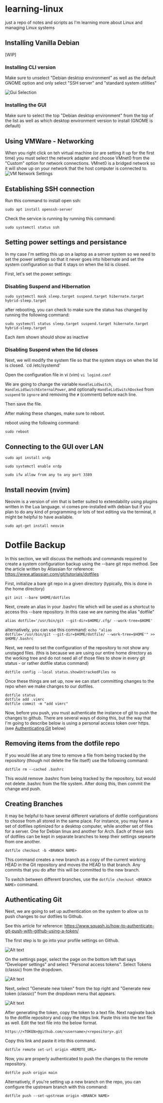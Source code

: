 # learning-linux
just a repo of notes and scripts as I'm learning more about Linux and managing Linux systems

## Installing Vanilla Debian

[WIP]

### Installing CLI version

Make sure to unselect "Debian desktop environment" as well as the default GNOME option and only select "SSH server" and "standard system utilities"

![Gui Selection](images/guiSelection.png)

### Installing the GUI

Make sure to select the top "Debian desktop environment" from the top of the list as well as which desktop environment version to install (GNOME is default)

## Using VMWare - Networking
When you right click on teh virtual machine (or are setting it up for the first time) you must select the network adapter and choose VMnet0 from the "Custom" option for network connections. VMnet0 is a bridged network so it will show up on your network that the host computer is connected to.
![VM Network Settings](images/vmNetworkSettings.png)

## Establishing SSH connection

Run this command to install open ssh:

`sudo apt install openssh-server`

Check the service is running by running this command:

`sudo systemctl status ssh`

## Setting power settings and persistance
In my case I'm setting this up on a laptop as a server system so we need to set the power settings so that it never goes into hibernate and set the system configuration so that it stays on when the lid is closed.

First, let's set the power settings:

### Disabling Suspend and Hibernation

`sudo systemctl mask sleep.target suspend.target hibernate.target hybrid-sleep.target`

after rebooting, you can check to make sure the status has changed by running the following command:

`sudo systemctl status sleep.target suspend.target hibernate.target hybrid-sleep.target`

Each item shown should show as inactive

### Disabling Suspend when the lid closes

Next, we will modify the system file so that the system stays on when the lid is closed.
`cd /etc/systemd'

Open the configuration file in vi (vim)
`vi logind.conf`

We are going to change the variable `HandleLidSwitch`, `HandleLidSwitchExternalPower`, and optionally `HandleLidSwitchDocked` from `suspend` to `ignore` and removing the `#` (comment) before each line.

Then save the file.

After making these changes, make sure to reboot.

reboot using the following command:

`sudo reboot`

## Connecting to the GUI over LAN

`sudo apt install xrdp`

`sudo systemctl enable xrdp`

`sudo ifw allow from any to any port 3389`

## Install neovim (nvim)

Neovim is a version of vim that is better suited to extendability using plugins written in the Lua language. vi comes pre-installed with debian but if you plan to do any kind of programming or lots of text editing via the terminal, it might be helpful to have available.

`sudo apt-get install neovim`

# Dotfile Backup
In this section, we will discuss the methods and commands required to create a system configuration backup using the --bare git repo method.
See the article written by Atlassian for reference: https://www.atlassian.com/git/tutorials/dotfiles

First, initialize a bare git repo in a given directory (typically, this is done in the home directory)

`git init --bare $HOME/dotfiles`

Next, create an alias in your .bashrc file which will be used as a shortcut to access this --bare repository. In this case we are naming the alias "dotfile"

`alias dotfile='/usr/bin/git --git-dir=$HOME/.cfg/ --work-tree=$HOME'`

alternatively, you can use this command:
`echo "alias dotfile='/usr/bin/git --git-dir=$HOME/dotfile/ --work-tree=$HOME'" >> $HOME/.bashrc`

Next, we need to set the configuration of the repository to not show any unstaged files. (this is because we are using our entire home directory as the working tree and do not need all of those files to show in every git status - or rather dotfile status command)

`dotfile config --local status.showUntrackedFiles no`

Once these things are set up, now we can start committing changes to the repo when we make changes to our dotfiles.

```
dotfile status
dotfile add .vimrc
dotfile commit -m "add vimrc"
```

Now, before you push, you must authenticate the instance of git to push the changes to github. There are several ways of doing this, but the way that I'm going to describe below is using a personal access token over https. (see [Authenticating Git](#Authenticating-Git) below)

## Removing items from the dotfile repo

If you would like at any time to remove a file from being tracked by the repository (though not delete the file itself) use the following command:

`dotfile rm --cached .bashrc`

This would remove .bashrc from being tracked by the repository, but would not delete .bashrc from the file system. After doing this, then commit the change and push.

## Creating Branches

It may be helpful to have several different variations of dotfile configurations to choose from all stored in the same place. For instance, you may have a set of dotfiles optimized for a desktop computer, while another set of files for a server. One for Debian linux and another for Arch. Each of these sets of dotfiles can be kept in separate branches to keep their settings sepearte from one another.

`dotfile checkout -b <BRANCH NAME>`

This command creates a new branch as a copy of the current working HEAD in the Git repository and moves the HEAD to that branch. Any commits that you do after this will be committed to the new branch.

To switch between different branches, use the `dotfile checkout <BRANCH NAME>` command.

## Authenticating Git

Next, we are going to set up authentication on the system to allow us to push changes to our dotfiles to Github.

See this article for reference: https://www.squash.io/how-to-authenticate-git-push-with-github-using-a-token/

The first step is to go into your profile settings on Github.

![Alt text](images/userSettings.png)

On the settings page, select the page on the bottom left that says "Developer settings" and select "Personal access tokens". Select Tokens (classic) from the dropdown.

![Alt text](images/accessToken.png)

Next, select "Generate new token" from the top right and "Generate new token (classic)" from the dropdown menu that appears.

![Alt text](images/generateToken.png)

After generating the token, copy the token to a text file. Next nagivate back to the dotfile repository and copy the https link. Paste this into the text file as well. Edit the text file into the below format.

`https://<TOKEN>@github.com/<username>/<repository>.git`

Copy this link and paste it into this command.

`dotfile remote set-url origin <REMOTE_URL>`

Now, you are properly authenticated to push the changes to the remote repository.

`dotfile push origin main`

Alternatively, if you're setting up a new branch on the repo, you can configure the upstream branch with this command:

`dotfile push --set-upstream origin <BRANCH NAME>`



